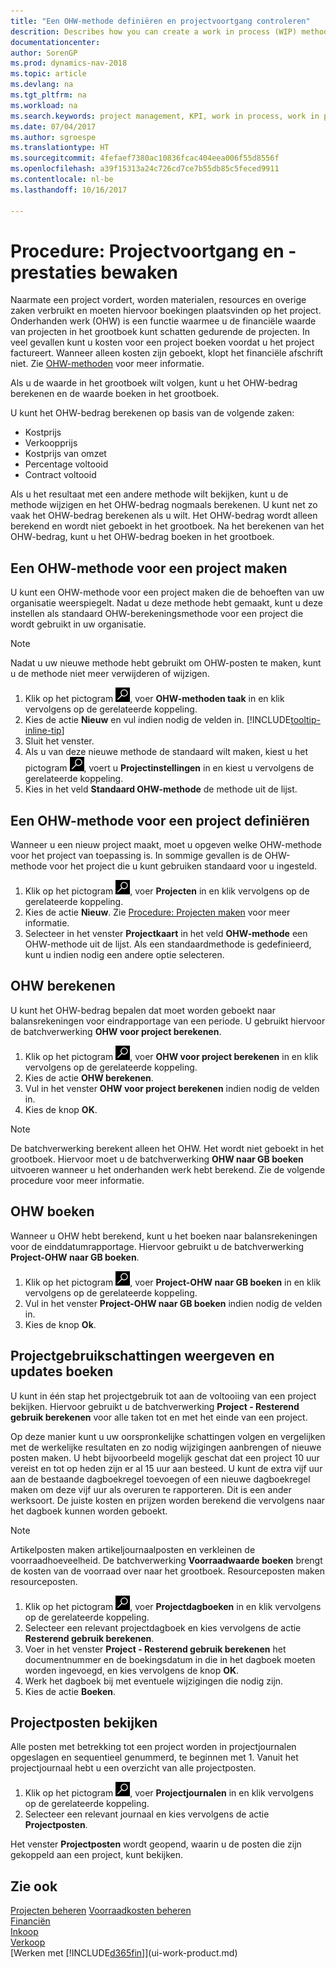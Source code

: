 ```yaml
---
title: "Een OHW-methode definiëren en projectvoortgang controleren"
descrition: Describes how you can create a work in process (WIP) method and calculate WIP to estimate the financial value of jobs while they are ongoing.
documentationcenter: 
author: SorenGP
ms.prod: dynamics-nav-2018
ms.topic: article
ms.devlang: na
ms.tgt_pltfrm: na
ms.workload: na
ms.search.keywords: project management, KPI, work in process, work in progress
ms.date: 07/04/2017
ms.author: sgroespe
ms.translationtype: HT
ms.sourcegitcommit: 4fefaef7380ac10836fcac404eea006f55d8556f
ms.openlocfilehash: a39f15313a24c726cd7ce7b55db85c5feced9911
ms.contentlocale: nl-be
ms.lasthandoff: 10/16/2017

---
```

# <a name="how-to-monitor-job-progress-and-performance"></a>Procedure: Projectvoortgang en -prestaties bewaken
Naarmate een project vordert, worden materialen, resources en overige zaken verbruikt en moeten hiervoor boekingen plaatsvinden op het project. Onderhanden werk (OHW) is een functie waarmee u de financiële waarde van projecten in het grootboek kunt schatten gedurende de projecten. In veel gevallen kunt u kosten voor een project boeken voordat u het project factureert. Wanneer alleen kosten zijn geboekt, klopt het financiële afschrift niet. Zie [OHW-methoden](projects-understanding-wip.md) voor meer informatie.

Als u de waarde in het grootboek wilt volgen, kunt u het OHW-bedrag berekenen en de waarde boeken in het grootboek.

U kunt het OHW-bedrag berekenen op basis van de volgende zaken:

* Kostprijs
* Verkoopprijs
* Kostprijs van omzet
* Percentage voltooid
* Contract voltooid

Als u het resultaat met een andere methode wilt bekijken, kunt u de methode wijzigen en het OHW-bedrag nogmaals berekenen. U kunt net zo vaak het OHW-bedrag berekenen als u wilt. Het OHW-bedrag wordt alleen berekend en wordt niet geboekt in het grootboek. Na het berekenen van het OHW-bedrag, kunt u het OHW-bedrag boeken in het grootboek.

## <a name="to-create-a-job-wip-method"></a>Een OHW-methode voor een project maken
U kunt een OHW-methode voor een project maken die de behoeften van uw organisatie weerspiegelt. Nadat u deze methode hebt gemaakt, kunt u deze instellen als standaard OHW-berekeningsmethode voor een project die wordt gebruikt in uw organisatie.  

> [!NOTE]
> Nadat u uw nieuwe methode hebt gebruikt om OHW-posten te maken, kunt u de methode niet meer verwijderen of wijzigen.  

1. Klik op het pictogram ![Zoeken naar pagina of rapport](media/ui-search/search_small.png "pictogram Zoeken naar pagina of rapport"), voer **OHW-methoden taak** in en klik vervolgens op de gerelateerde koppeling.  
2. Kies de actie **Nieuw** en vul indien nodig de velden in. [!INCLUDE[tooltip-inline-tip](includes/tooltip-inline-tip_md.md)]  
3. Sluit het venster.   
4. Als u van deze nieuwe methode de standaard wilt maken, kiest u het pictogram ![Zoeken naar pagina of rapport](media/ui-search/search_small.png "pictogram Zoeken naar pagina of rapport"), voert u **Projectinstellingen** in en kiest u vervolgens de gerelateerde koppeling.  
5. Kies in het veld **Standaard OHW-methode** de methode uit de lijst.

## <a name="to-define-a-wip-method-for-a-job"></a>Een OHW-methode voor een project definiëren
Wanneer u een nieuw project maakt, moet u opgeven welke OHW-methode voor het project van toepassing is. In sommige gevallen is de OHW-methode voor het project die u kunt gebruiken standaard voor u ingesteld.

1. Klik op het pictogram ![Zoeken naar pagina of rapport](media/ui-search/search_small.png "pictogram Zoeken naar pagina of rapport"), voer **Projecten** in en klik vervolgens op de gerelateerde koppeling.
2. Kies de actie **Nieuw**. Zie [Procedure: Projecten maken](projects-how-create-jobs.md) voor meer informatie.  
3. Selecteer in het venster **Projectkaart** in het veld **OHW-methode** een OHW-methode uit de lijst. Als een standaardmethode is gedefinieerd, kunt u indien nodig een andere optie selecteren.  

## <a name="to-calculate-wip"></a>OHW berekenen
U kunt het OHW-bedrag bepalen dat moet worden geboekt naar balansrekeningen voor eindrapportage van een periode. U gebruikt hiervoor de batchverwerking **OHW voor project berekenen**.  

1. Klik op het pictogram ![Zoeken naar pagina of rapport](media/ui-search/search_small.png "pictogram Zoeken naar pagina of rapport"), voer **OHW voor project berekenen** in en klik vervolgens op de gerelateerde koppeling.  
2. Kies de actie **OHW berekenen**.
3. Vul in het venster **OHW voor project berekenen** indien nodig de velden in.
4. Kies de knop **OK**.  

> [!NOTE]  
>   De batchverwerking berekent alleen het OHW. Het wordt niet geboekt in het grootboek. Hiervoor moet u de batchverwerking **OHW naar GB boeken** uitvoeren wanneer u het onderhanden werk hebt berekend. Zie de volgende procedure voor meer informatie.

## <a name="to-post-wip"></a>OHW boeken
Wanneer u OHW hebt berekend, kunt u het boeken naar balansrekeningen voor de einddatumrapportage. Hiervoor gebruikt u de batchverwerking **Project-OHW naar GB boeken**.

1. Klik op het pictogram ![Zoeken naar pagina of rapport](media/ui-search/search_small.png "pictogram Zoeken naar pagina of rapport"), voer **Project-OHW naar GB boeken** in en klik vervolgens op de gerelateerde koppeling.  
2. Vul in het venster **Project-OHW naar GB boeken** indien nodig de velden in.  
3. Kies de knop **Ok**.

## <a name="to-view-job-usage-estimates-and-post-updates"></a>Projectgebruikschattingen weergeven en updates boeken
U kunt in één stap het projectgebruik tot aan de voltooiing van een project bekijken. Hiervoor gebruikt u de batchverwerking **Project - Resterend gebruik berekenen** voor alle taken tot en met het einde van een project.  

Op deze manier kunt u uw oorspronkelijke schattingen volgen en vergelijken met de werkelijke resultaten en zo nodig wijzigingen aanbrengen of nieuwe posten maken. U hebt bijvoorbeeld mogelijk geschat dat een project 10 uur vereist en tot op heden zijn er al 15 uur aan besteed. U kunt de extra vijf uur aan de bestaande dagboekregel toevoegen of een nieuwe dagboekregel maken om deze vijf uur als overuren te rapporteren. Dit is een ander werksoort. De juiste kosten en prijzen worden berekend die vervolgens naar het dagboek kunnen worden geboekt.  

> [!NOTE]  
>   Artikelposten maken artikeljournaalposten en verkleinen de voorraadhoeveelheid. De batchverwerking **Voorraadwaarde boeken** brengt de kosten van de voorraad over naar het grootboek. Resourceposten maken resourceposten.  

1. Klik op het pictogram ![Zoeken naar pagina of rapport](media/ui-search/search_small.png "pictogram Zoeken naar pagina of rapport"), voer **Projectdagboeken** in en klik vervolgens op de gerelateerde koppeling.  
2. Selecteer een relevant projectdagboek en kies vervolgens de actie **Resterend gebruik berekenen**.  
3. Voer in het venster **Project - Resterend gebruik berekenen** het documentnummer en de boekingsdatum in die in het dagboek moeten worden ingevoegd, en kies vervolgens de knop **OK**.  
4. Werk het dagboek bij met eventuele wijzigingen die nodig zijn.  
5. Kies de actie **Boeken**.

## <a name="to-view-job-ledger-entries"></a>Projectposten bekijken
Alle posten met betrekking tot een project worden in projectjournalen opgeslagen en sequentieel genummerd, te beginnen met 1. Vanuit het projectjournaal hebt u een overzicht van alle projectposten.    

1. Klik op het pictogram ![Zoeken naar pagina of rapport](media/ui-search/search_small.png "pictogram Zoeken naar pagina of rapport"), voer **Projectjournalen** in en klik vervolgens op de gerelateerde koppeling.
2. Selecteer een relevant journaal en kies vervolgens de actie **Projectposten**.

Het venster **Projectposten** wordt geopend, waarin u de posten die zijn gekoppeld aan een project, kunt bekijken.  

## <a name="see-also"></a>Zie ook
[Projecten beheren](projects-manage-projects.md)
[Voorraadkosten beheren](finance-manage-inventory-costs.md)   
[Financiën](finance.md)  
[Inkoop](purchasing-manage-purchasing.md)         
[Verkoop](sales-manage-sales.md)      
[Werken met [!INCLUDE[d365fin](includes/d365fin_md.md)]](ui-work-product.md)  

